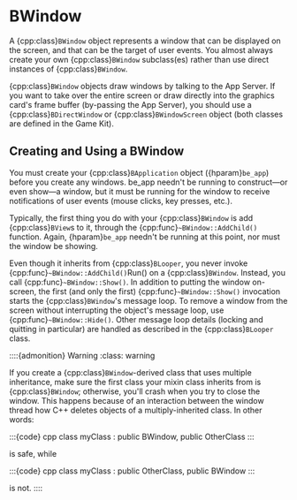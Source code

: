 # BWindow

A {cpp:class}`BWindow` object represents a window that can be displayed on
the screen, and that can be the target of user events. You almost always
create your own {cpp:class}`BWindow` subclass(es) rather than use direct
instances of {cpp:class}`BWindow`.

{cpp:class}`BWindow` objects draw windows by talking to the App Server. If
you want to take over the entire screen or draw directly into the graphics
card's frame buffer (by-passing the App Server), you should use a
{cpp:class}`BDirectWindow` or {cpp:class}`BWindowScreen` object (both
classes are defined in the Game Kit).

## Creating and Using a BWindow

You must create your {cpp:class}`BApplication` object ({hparam}`be_app`)
before you create any windows. be_app needn't be running to construct—or
even show—a window, but it must be running for the window to receive
notifications of user events (mouse clicks, key presses, etc.).

Typically, the first thing you do with your {cpp:class}`BWindow` is add
{cpp:class}`BView`s to it, through the {cpp:func}`~BWindow::AddChild()`
function. Again, {hparam}`be_app` needn't be running at this point, nor
must the window be showing.

Even though it inherits from {cpp:class}`BLooper`, you never invoke
{cpp:func}`~BWindow::AddChild()`Run() on a {cpp:class}`BWindow`. Instead,
you call {cpp:func}`~BWindow::Show()`. In addition to putting the window
on-screen, the first (and only the first) {cpp:func}`~BWindow::Show()`
invocation starts the {cpp:class}`BWindow`'s message loop. To remove a
window from the screen without interrupting the object's message loop, use
{cpp:func}`~BWindow::Hide()`. Other message loop details (locking and
quitting in particular) are handled as described in the
{cpp:class}`BLooper` class.

::::{admonition} Warning
:class: warning






If you create a {cpp:class}`BWindow`-derived class that uses multiple
inheritance, make sure the first class your mixin class inherits from is
{cpp:class}`BWindow`; otherwise, you'll crash when you try to close the
window. This happens because of an interaction between the window thread
how C++ deletes objects of a multiply-inherited class. In other words:

:::{code} cpp
class myClass : public BWindow, public OtherClass
:::

is safe, while

:::{code} cpp
class myClass : public OtherClass, public BWindow
:::

is not.
::::
